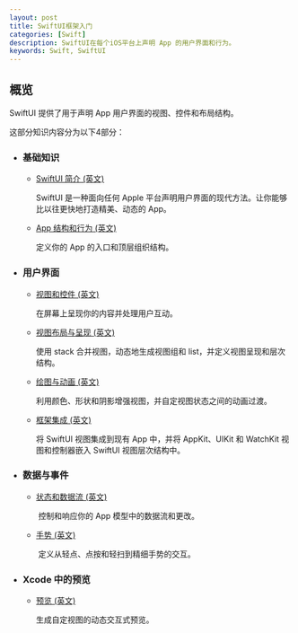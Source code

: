 ```yaml
---
layout: post
title: SwiftUI框架入门
categories: [Swift]
description: SwiftUI在每个iOS平台上声明 App 的用户界面和行为。
keywords: Swift, SwiftUI
---
```


## 概览

SwiftUI 提供了用于声明 App 用户界面的视图、控件和布局结构。

这部分知识内容分为以下4部分：

- ### 基础知识

  - [SwiftUI 简介 (英文)](https://developer.apple.com/tutorials/SwiftUI)

    SwiftUI 是一种面向任何 Apple 平台声明用户界面的现代方法。让你能够比以往更快地打造精美、动态的 App。

  - [App 结构和行为 (英文)](https://developer.apple.com/documentation/swiftui/app-structure-and-behavior)

    定义你的 App 的入口和顶层组织结构。

- ### 用户界面

  - [视图和控件 (英文)](https://developer.apple.com/documentation/swiftui/views-and-controls)

    在屏幕上呈现你的内容并处理用户互动。

  - [视图布局与呈现 (英文)](https://developer.apple.com/documentation/swiftui/view-layout-and-presentation)

    使用 stack 合并视图，动态地生成视图组和 list，并定义视图呈现和层次结构。

  - [绘图与动画 (英文)](https://developer.apple.com/documentation/swiftui/drawing-and-animation)

    利用颜色、形状和阴影增强视图，并自定视图状态之间的动画过渡。

  - [框架集成 (英文)](https://developer.apple.com/documentation/swiftui/framework-integration)

    将 SwiftUI 视图集成到现有 App 中，并将 AppKit、UIKit 和 WatchKit 视图和控制器嵌入 SwiftUI 视图层次结构中。

- ### 数据与事件

  - [状态和数据流 (英文)](https://developer.apple.com/documentation/swiftui/state-and-data-flow)

    ​	控制和响应你的 App 模型中的数据流和更改。

  - [手势 (英文)](https://developer.apple.com/documentation/swiftui/gestures)

    ​	定义从轻点、点按和轻扫到精细手势的交互。

- ### Xcode 中的预览

  - [预览 (英文)](https://developer.apple.com/documentation/swiftui/previews)

    生成自定视图的动态交互式预览。

